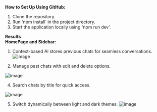 <b>How to Set Up Using GitHub:</b>
1. Clone the repository.
2. Run 'npm install' in the project directory.
3. Start the application locally using 'npm run dev'.

<b>Results
</br>
HomePage and Sidebar: </b>
1. Context-based AI stores previous chats for seamless conversations.
![image](https://github.com/user-attachments/assets/8cc95fe8-20a7-484f-ba55-9654f6ad54a6)

2. Manage past chats with edit and delete options.

![image](https://github.com/user-attachments/assets/9c78d18d-ed47-49df-85d8-a5ee1dacf6ed)

4. Search chats by title for quick access.

![image](https://github.com/user-attachments/assets/2035f9ed-6ec8-4be8-9b22-b59e1fa5c294)

5. Switch dynamically between light and dark themes.
![image](https://github.com/user-attachments/assets/fd66a1ab-61aa-4aba-b082-dbca3ee5e475)
